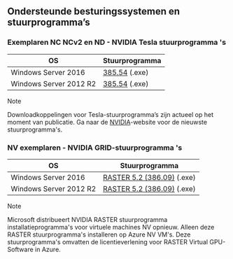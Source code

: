 ## <a name="supported-operating-systems-and-drivers"></a>Ondersteunde besturingssystemen en stuurprogramma’s


### <a name="nc-ncv2-and-nd-instances---nvidia-tesla-drivers"></a>Exemplaren NC NCv2 en ND - NVIDIA Tesla stuurprogramma 's

| OS | Stuurprogramma |
| -------- |------------- |
| Windows Server 2016 | [385.54](http://us.download.nvidia.com/Windows/Quadro_Certified/385.54/385.54-tesla-desktop-winserver2016-international.exe) (.exe) |
| Windows Server 2012 R2 | [385.54](http://us.download.nvidia.com/Windows/Quadro_Certified/385.54/385.54-tesla-desktop-winserver2008-2012r2-64bit-international.exe) (.exe) |

> [!NOTE]
> Downloadkoppelingen voor Tesla-stuurprogramma’s zijn actueel op het moment van publicatie. Ga naar de [NVIDIA](http://www.nvidia.com/)-website voor de nieuwste stuurprogramma's.
>

### <a name="nv-instances---nvidia-grid-drivers"></a>NV exemplaren - NVIDIA GRID-stuurprogramma 's

| OS | Stuurprogramma |
| -------- |------------- |
| Windows Server 2016 | [RASTER 5.2 (386.09)](https://go.microsoft.com/fwlink/?linkid=836843) (.exe) |
| Windows Server 2012 R2 | [RASTER 5.2 (386.09)](https://go.microsoft.com/fwlink/?linkid=836844) (.exe)  |

> [!NOTE]
> Microsoft distribueert NVIDIA RASTER stuurprogramma installatieprogramma's voor virtuele machines NV opnieuw. Alleen deze RASTER stuurprogramma's installeren op Azure NV VM's. Deze stuurprogramma's omvatten de licentieverlening voor RASTER Virtual GPU-Software in Azure.
>